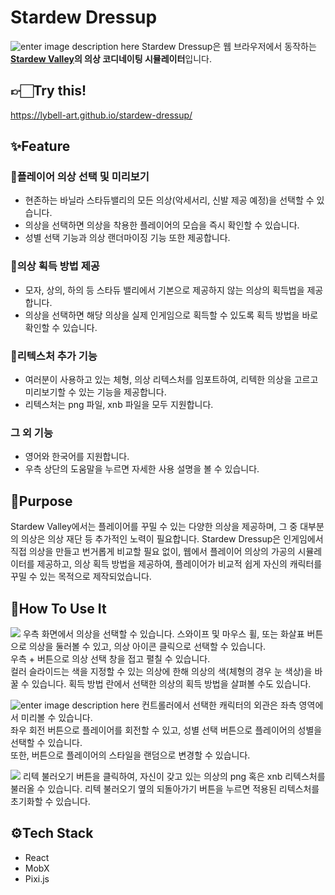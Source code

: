 
# Stardew Dressup

![enter image description here](https://file.notion.so/f/f/f16836bb-6553-4985-b853-82ea3347b291/a9936f97-74f5-4d8d-a20d-08c535859039/Untitled.png?id=4bfa443d-ed62-4222-a7b0-9333d4543917&table=block&spaceId=f16836bb-6553-4985-b853-82ea3347b291&expirationTimestamp=1710230400000&signature=hIbJ8uvYUwsziERQoyR2wwSFh3LnkQbpqy5kJtYiDqs&downloadName=Untitled.png)
Stardew Dressup은 웹 브라우저에서 동작하는 **[Stardew Valley](https://store.steampowered.com/app/413150/Stardew_Valley/)의 의상 코디네이팅 시뮬레이터**입니다.

## 👉🏻Try this!
https://lybell-art.github.io/stardew-dressup/

## ✨Feature
### 👕플레이어 의상 선택 및 미리보기
- 현존하는 바닐라 스타듀밸리의 모든 의상(악세서리, 신발 제공 예정)을 선택할 수 있습니다.
- 의상을 선택하면 의상을 착용한 플레이어의 모습을 즉시 확인할 수 있습니다.
- 성별 선택 기능과 의상 랜더마이징 기능 또한 제공합니다.
### 🧺의상 획득 방법 제공
- 모자, 상의, 하의 등 스타듀 밸리에서 기본으로 제공하지 않는 의상의 획득법을 제공합니다.
- 의상을 선택하면 해당 의상을 실제 인게임으로 획득할 수 있도록 획득 방법을 바로 확인할 수 있습니다.
### 🎨리텍스처 추가 기능
- 여러분이 사용하고 있는 체형, 의상 리텍스처를 임포트하여, 리텍한 의상을 고르고 미리보기할 수 있는 기능을 제공합니다.
- 리텍스처는 png 파일, xnb 파일을 모두 지원합니다.
### 그 외 기능
- 영어와 한국어를 지원합니다.
- 우측 상단의 도움말을 누르면 자세한 사용 설명을 볼 수 있습니다.

## 💫Purpose

Stardew Valley에서는 플레이어를 꾸밀 수 있는 다양한 의상을 제공하며, 그 중 대부분의 의상은 의상 재단 등 추가적인 노력이 필요합니다. Stardew Dressup은 인게임에서 직접 의상을 만들고 번거롭게 비교할 필요 없이, 웹에서 플레이어 의상의 가공의 시뮬레이터를 제공하고, 의상 획득 방법을 제공하여, 플레이어가 비교적 쉽게 자신의 캐릭터를 꾸밀 수 있는 목적으로 제작되었습니다.

## 📖How To Use It
![](https://lybell-art.github.io/stardew-dressup/assets/howto/howto-image2.png)
우측 화면에서 의상을 선택할 수 있습니다.
스와이프 및 마우스 휠, 또는 화살표 버튼으로 의상을 둘러볼 수 있고, 의상 아이콘 클릭으로 선택할 수 있습니다.  
우측 + 버튼으로 의상 선택 창을 접고 펼칠 수 있습니다.  
컬러 슬라이드는 색을 지정할 수 있는 의상에 한해 의상의 색(체형의 경우 눈 색상)을 바꿀 수 있습니다.
획득 방법 란에서 선택한 의상의 획득 방법을 살펴볼 수도 있습니다.

![enter image description here](https://lybell-art.github.io/stardew-dressup/assets/howto/howto-image1.png)
컨트롤러에서 선택한 캐릭터의 외관은 좌측 영역에서 미리볼 수 있습니다.  
좌우 회전 버튼으로 플레이어를 회전할 수 있고, 성별 선택 버튼으로 플레이어의 성별을 선택할 수 있습니다.  
또한, 버튼으로 플레이어의 스타일을 랜덤으로 변경할 수 있습니다.

![](https://lybell-art.github.io/stardew-dressup/assets/howto/howto-image3.png)
리텍 불러오기 버튼을 클릭하여, 자신이 갖고 있는 의상의 png 혹은 xnb 리텍스처를 불러올 수 있습니다. 리텍 불러오기 옆의 되돌아가기 버튼을 누르면 적용된 리텍스처를 초기화할 수 있습니다.

## ⚙️Tech Stack

- React
- MobX
- Pixi.js
